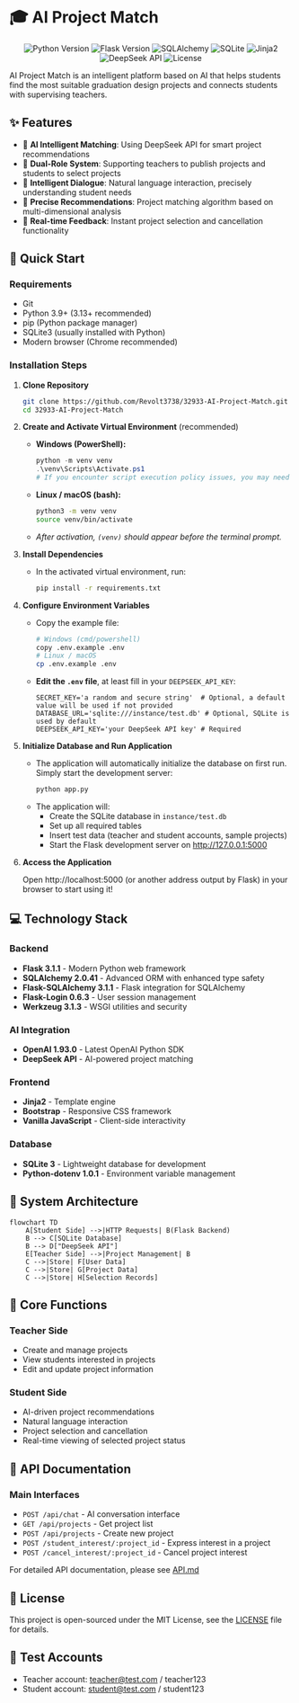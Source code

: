 # 🎓 AI Project Match

<div align="center">

![Python Version](https://img.shields.io/badge/python-3.13+-blue.svg)
![Flask Version](https://img.shields.io/badge/flask-3.1.1-green.svg)
![SQLAlchemy](https://img.shields.io/badge/SQLAlchemy-2.0.41-orange.svg)
![SQLite](https://img.shields.io/badge/SQLite-3-blue.svg)
![Jinja2](https://img.shields.io/badge/Jinja2-brightgreen.svg)
![DeepSeek API](https://img.shields.io/badge/AI-DeepSeek%20API-9cf.svg)
![License](https://img.shields.io/badge/license-MIT-blue.svg)

</div>

AI Project Match is an intelligent platform based on AI that helps students find the most suitable graduation design projects and connects students with supervising teachers.

## ✨ Features

- 🤖 **AI Intelligent Matching**: Using DeepSeek API for smart project recommendations
- 👥 **Dual-Role System**: Supporting teachers to publish projects and students to select projects
- 💬 **Intelligent Dialogue**: Natural language interaction, precisely understanding student needs
- 🎯 **Precise Recommendations**: Project matching algorithm based on multi-dimensional analysis
- 🔄 **Real-time Feedback**: Instant project selection and cancellation functionality

## 🚀 Quick Start

### Requirements

- Git
- Python 3.9+ (3.13+ recommended)
- pip (Python package manager)
- SQLite3 (usually installed with Python)
- Modern browser (Chrome recommended)

### Installation Steps

1.  **Clone Repository**

    ```bash
    git clone https://github.com/Revolt3738/32933-AI-Project-Match.git
    cd 32933-AI-Project-Match
    ```

2.  **Create and Activate Virtual Environment** (recommended)

    *   **Windows (PowerShell):**
        ```powershell
        python -m venv venv
        .\venv\Scripts\Activate.ps1
        # If you encounter script execution policy issues, you may need to run: Set-ExecutionPolicy -ExecutionPolicy RemoteSigned -Scope Process
        ```
    *   **Linux / macOS (bash):**
        ```bash
        python3 -m venv venv
        source venv/bin/activate
        ```
    *   *After activation, `(venv)` should appear before the terminal prompt.*

3.  **Install Dependencies**

    *   In the activated virtual environment, run:
        ```bash
        pip install -r requirements.txt
        ```

4.  **Configure Environment Variables**

    *   Copy the example file:
        ```bash
        # Windows (cmd/powershell)
        copy .env.example .env
        # Linux / macOS
        cp .env.example .env
        ```
    *   **Edit the `.env` file**, at least fill in your `DEEPSEEK_API_KEY`:
        ```dotenv
        SECRET_KEY='a random and secure string'  # Optional, a default value will be used if not provided
        DATABASE_URL='sqlite:///instance/test.db' # Optional, SQLite is used by default
        DEEPSEEK_API_KEY='your DeepSeek API key' # Required
        ```

5.  **Initialize Database and Run Application**

    *   The application will automatically initialize the database on first run. Simply start the development server:
        ```bash
        python app.py
        ```
    *   The application will:
        - Create the SQLite database in `instance/test.db`
        - Set up all required tables
        - Insert test data (teacher and student accounts, sample projects)
        - Start the Flask development server on http://127.0.0.1:5000

6.  **Access the Application**

    Open http://localhost:5000 (or another address output by Flask) in your browser to start using it!

## 💻 Technology Stack

### Backend
- **Flask 3.1.1** - Modern Python web framework
- **SQLAlchemy 2.0.41** - Advanced ORM with enhanced type safety
- **Flask-SQLAlchemy 3.1.1** - Flask integration for SQLAlchemy
- **Flask-Login 0.6.3** - User session management
- **Werkzeug 3.1.3** - WSGI utilities and security

### AI Integration
- **OpenAI 1.93.0** - Latest OpenAI Python SDK
- **DeepSeek API** - AI-powered project matching

### Frontend
- **Jinja2** - Template engine
- **Bootstrap** - Responsive CSS framework
- **Vanilla JavaScript** - Client-side interactivity

### Database
- **SQLite 3** - Lightweight database for development
- **Python-dotenv 1.0.1** - Environment variable management

## 🔧 System Architecture

```mermaid
flowchart TD
    A[Student Side] -->|HTTP Requests| B(Flask Backend)
    B --> C[SQLite Database]
    B --> D["DeepSeek API"]
    E[Teacher Side] -->|Project Management| B
    C -->|Store| F[User Data]
    C -->|Store| G[Project Data]
    C -->|Store| H[Selection Records]
```

## 🎯 Core Functions

### Teacher Side
- Create and manage projects
- View students interested in projects
- Edit and update project information

### Student Side
- AI-driven project recommendations
- Natural language interaction
- Project selection and cancellation
- Real-time viewing of selected project status

## 📝 API Documentation

### Main Interfaces
- `POST /api/chat` - AI conversation interface
- `GET /api/projects` - Get project list
- `POST /api/projects` - Create new project
- `POST /student_interest/:project_id` - Express interest in a project
- `POST /cancel_interest/:project_id` - Cancel project interest

For detailed API documentation, please see [API.md](docs/API.md)

## 📄 License

This project is open-sourced under the MIT License, see the [LICENSE](LICENSE) file for details.

## 🔑 Test Accounts

- Teacher account: teacher@test.com / teacher123
- Student account: student@test.com / student123
